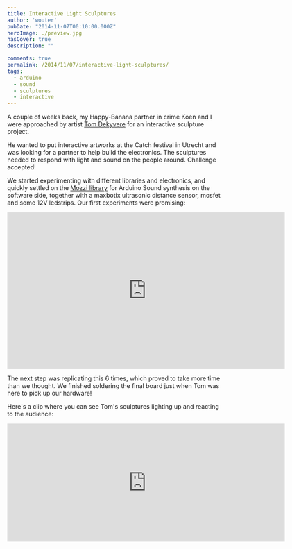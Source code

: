 ```yaml
---
title: Interactive Light Sculptures
author: 'wouter'
pubDate: "2014-11-07T00:10:00.000Z"
heroImage: ./preview.jpg
hasCover: true
description: ""

comments: true
permalink: /2014/11/07/interactive-light-sculptures/
tags:
  - arduino
  - sound
  - sculptures
  - interactive
---
```

A couple of weeks back, my Happy-Banana partner in crime Koen and I were approached by artist [Tom Dekyvere](http://tomandliendekyvere.com/) for an interactive sculpture project.

He wanted to put interactive artworks at the Catch festival in Utrecht and was looking for a partner to help build the electronics. The sculptures needed to respond with light and sound on the people around. Challenge accepted!

We started experimenting with different libraries and electronics, and quickly settled on the [Mozzi library](https://sensorium.github.io/Mozzi/) for Arduino Sound synthesis on the software side, together with a maxbotix ultrasonic distance sensor, mosfet and some 12V ledstrips. Our first experiments were promising:

<iframe src="https://player.vimeo.com/video/432268662" width="640" height="360" frameborder="0" allow="autoplay; fullscreen" allowfullscreen></iframe>

The next step was replicating this 6 times, which proved to take more time than we thought. We finished soldering the final board just when Tom was here to pick up our hardware!

Here's a clip where you can see Tom's sculptures lighting up and reacting to the audience:

<iframe src="https://player.vimeo.com/video/432275416" width="640" height="272" frameborder="0" allow="autoplay; fullscreen" allowfullscreen></iframe>